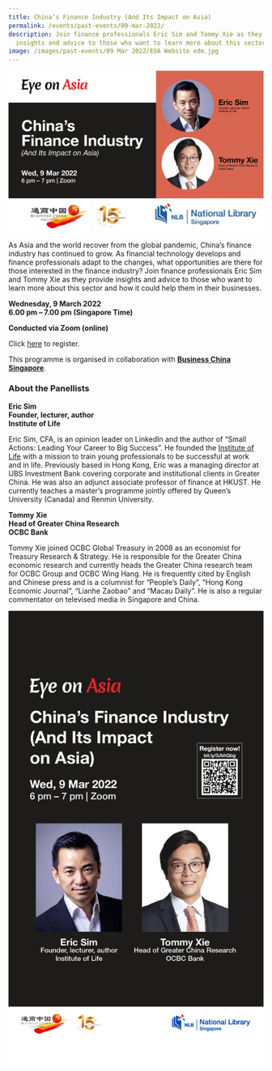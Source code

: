 ```yaml
---
title: China’s Finance Industry (And Its Impact on Asia)
permalink: /events/past-events/09-mar-2022/
description: Join finance professionals Eric Sim and Tommy Xie as they provide
  insights and advice to those who want to learn more about this sector.
image: /images/past-events/09 Mar 2022/EOA Website edm.jpg
---
```


![9 March EDM](/images/past-events/09%20Mar%202022/EOA-Website-edm.jpg)

As Asia and the world recover from the global pandemic, China’s finance industry has continued to grow. As financial technology develops and finance professionals adapt to the changes, what opportunities are there for those interested in the finance industry? Join finance professionals Eric Sim and Tommy Xie as they provide insights and advice to those who want to learn more about this sector and how it could help them in their businesses.

**Wednesday, 9 March 2022**<br>
**6.00 pm – 7.00 pm (Singapore Time)**

**Conducted via Zoom (online)**

Click [here](https://www.eventbrite.sg/e/eye-on-asia-chinas-finance-industry-and-its-impact-on-asia-tickets-264992869807) to register.

This programme is organised in collaboration with [**Business China Singapore**](https://businesschina.org.sg/).

### **About the Panellists**

**Eric Sim**<br>
**Founder, lecturer, author**<br>
**Institute of Life**

Eric Sim, CFA, is an opinion leader on LinkedIn and the author of “Small Actions: Leading Your Career to Big Success”. He founded the [Institute of Life](https://iol.life/) with a mission to train young professionals to be successful at work and in life. Previously based in Hong Kong, Eric was a managing director at UBS Investment Bank covering corporate and institutional clients in Greater China. He was also an adjunct associate professor of finance at HKUST. He currently teaches a master’s programme jointly offered by Queen’s University (Canada) and Renmin University.

**Tommy Xie**<br>
**Head of Greater China Research**<br>
**OCBC Bank**

Tommy Xie joined OCBC Global Treasury in 2008 as an economist for Treasury Research & Strategy. He is responsible for the Greater China economic research and currently heads the Greater China research team for OCBC Group and OCBC Wing Hang. He is frequently cited by English and Chinese press and is a columnist for “People’s Daily”, “Hong Kong Economic Journal”, “Lianhe Zaobao” and “Macau Daily”. He is also a regular commentator on televised media in Singapore and China.

![EOA Programme 9 March 2022](/images/past-events/09%20Mar%202022/EOA%20DBB.jpg)